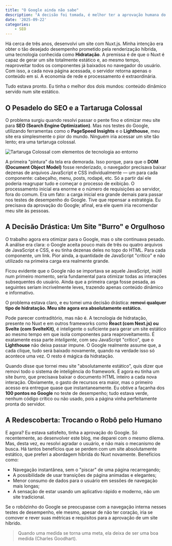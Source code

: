 ```yaml
---
title: "O Google ainda não sabe"
description: "A decisão foi tomada, é melhor ter a aprovação humana do que a aprovação do robôzinho do Google."
date: '2025-09-22'
categories:
    - SEO
---
```


Há cerca de três anos, desenvolvi um site com Nuxt.js. Minha intenção era obter o tão desejado desempenho prometido pela renderização híbrida, uma tecnologia conhecida como **Hidratação**. A premissa é de que o Nuxt é capaz de gerar um site totalmente estático e, ao mesmo tempo, reaproveitar todos os componentes já baixados no navegador do usuário. Com isso, a cada nova página acessada, o servidor retorna apenas o conteúdo em si. A economia de rede e processamento é extraordinária.

Tudo estava pronto. Eu tinha o melhor dos dois mundos: conteúdo dinâmico servido num site estático.

## O Pesadelo do SEO e a Tartaruga Colossal

O problema surgiu quando resolvi passar o pente fino e otimizar meu site para **SEO (Search Engine Optimization)**. Mas nos testes do Google, utilizando ferramentas como o **PageSpeed Insights** e o **Lighthouse**, meu site era simplesmente o pior do mundo. Ninguém iria acessar um site tão lento; era uma tartaruga colossal.

![Tartaruga Colossal com elementos de tecnologia ao entorno](/images/Gemini_Generated_Image_yk4akkyk4akkyk4a.png)

A primeira "pintura" da tela era demorada. Isso porque, para que o **DOM (Document Object Model)** fosse renderizado, o navegador precisava baixar dezenas de arquivos JavaScript e CSS individualmente — um para cada componente: cabeçalho, menu, posts, rodapé, etc. Só a partir daí ele poderia reagrupar tudo e começar o processo de exibição. O processamento inicial era enorme e o número de requisições ao servidor, fora do comum. Era um fato: a carga inicial era grande demais para passar nos testes de desempenho do Google. Tive que repensar a estratégia. Eu precisava da aprovação do Google; afinal, era ele quem iria recomendar meu site às pessoas.

## A Decisão Drástica: Um Site "Burro" e Orgulhoso

O trabalho agora era otimizar para o Google, mas o site continuava pesado. A análise era clara: o Google aceita pouco mais de três ou quatro arquivos de JavaScript e CSS, e eu tinha dezenas deles no topo do HTML. Para cada componente, um link. Pior ainda, a quantidade de JavaScript "crítico" e não utilizado na primeira carga era realmente grande.

Ficou evidente que o Google não se importava se aquele JavaScript, inútil num primeiro momento, seria fundamental para otimizar todas as interações subsequentes do usuário. Ainda que a primeira carga fosse pesada, as seguintes seriam incrivelmente leves, trazendo apenas conteúdo dinâmico e informativo.

O problema estava claro, e eu tomei uma decisão drástica: **removi qualquer tipo de hidratação. Meu site agora era absolutamente estático.**

Pode parecer contraditório, mas não é. A tecnologia de hidratação, presente no Nuxt e em outros frameworks como **React (com Next.js) ou Svelte (com SvelteKit)**, é inteligente o suficiente para gerar um site estático ao mesmo tempo em que isola componentes para reaproveitamento. É exatamente essa parte *inteligente*, com seu JavaScript "crítico", que o **Lighthouse** não deixa passar impune. O Google realmente assume que, a cada clique, tudo será baixado novamente, quando na verdade isso só acontece uma vez. O resto é mágica da hidratação.

Quando disse que tornei meu site "absolutamente estático", quis dizer que removi todo o sistema de inteligência do framework. E agora eu tinha um site *burro*, que precisava baixar o documento HTML inteiro a cada nova interação. Obviamente, o gasto de recursos era maior, mas o primeiro acesso era entregue quase que instantaneamente. Eu obtive a façanha dos **100 pontos no Google** no teste de desempenho; tudo estava verde, nenhum código crítico ou não usado, pois a página vinha perfeitamente pronta do servidor.

## A Redescoberta: Trocando o Robô pelo Humano

E agora? Eu estava satisfeito, tinha a aprovação do Google. Só recentemente, ao desenvolver este blog, me deparei com o mesmo dilema. Mas, desta vez, eu resolvi agradar o usuário, e não mais o mecanismo de busca. Há tantos benefícios que se perdem com um site absolutamente estático, que preferi a abordagem híbrida do Nuxt novamente. Benefícios como:

- Navegação instantânea, sem o "piscar" de uma página recarregando;
- A possibilidade de usar transições de página animadas e elegantes;
- Menor consumo de dados para o usuário em sessões de navegação mais longas;
- A sensação de estar usando um aplicativo rápido e moderno, não um site tradicional.

Se o robôzinho do Google se preocupasse com a navegação interna nesses testes de desempenho, ele mesmo, apesar de não ter coração, iria se comover e rever suas métricas e requisitos para a aprovação de um site híbrido.

> Quando uma medida se torna uma meta, ela deixa de ser uma boa medida (Charles Goodhart).
